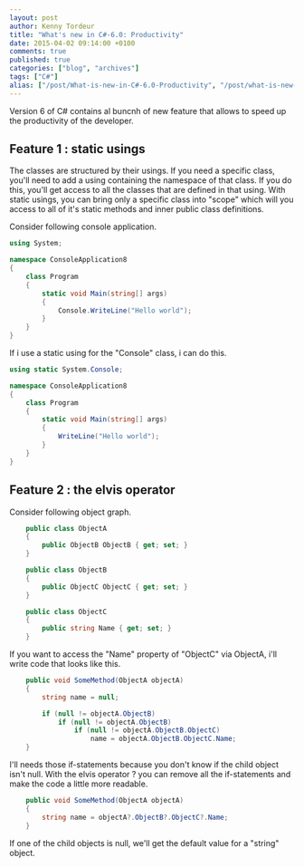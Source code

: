 ```yaml
---
layout: post
author: Kenny Tordeur
title: "What's new in C#-6.0: Productivity"
date: 2015-04-02 09:14:00 +0100
comments: true
published: true
categories: ["blog", "archives"]
tags: ["C#"]
alias: ["/post/What-is-new-in-C#-6.0-Productivity", "/post/what-is-new-in-C#-6.0-productivity"]
---
```

Version 6 of C# contains al buncnh of new feature that allows to speed up the productivity of the developer.

## Feature 1 : static usings

The classes are structured by their usings. If you need a specific class, you'll need to add a using containing the namespace of that class. If you do this, you'll get access to all the classes that are defined in that using. With static usings, you can bring only a specific class into "scope" which will you access to all of it's static methods and inner public class definitions.

Consider following console application.

```csharp
using System;

namespace ConsoleApplication8
{
    class Program
    {
        static void Main(string[] args)
        {
            Console.WriteLine("Hello world");
        }
    }
}
```

If i use a static using for the "Console" class, i can do this.

```csharp
using static System.Console;

namespace ConsoleApplication8
{
    class Program
    {
        static void Main(string[] args)
        {
            WriteLine("Hello world");
        }
    }
}
```

## Feature 2 : the elvis operator

Consider following object graph.

```csharp
    public class ObjectA
    {
        public ObjectB ObjectB { get; set; }
    }

    public class ObjectB
    {
        public ObjectC ObjectC { get; set; }
    }

    public class ObjectC
    {
        public string Name { get; set; }
    }
```

If you want to access the "Name" property of "ObjectC" via ObjectA, i'll write code that looks like this.

```csharp
    public void SomeMethod(ObjectA objectA)
    {
        string name = null;

        if (null != objectA.ObjectB)
            if (null != objectA.ObjectB)
                if (null != objectA.ObjectB.ObjectC)
                    name = objectA.ObjectB.ObjectC.Name;
    }
```

I'll needs those if-statements because you don't know if the child object isn't null. With the elvis operator ? you can remove all the if-statements and make the code a little more readable.

```csharp
    public void SomeMethod(ObjectA objectA)
    {
        string name = objectA?.ObjectB?.ObjectC?.Name;
    }
```

If one of the child objects is null, we'll get the default value for a "string" object.














